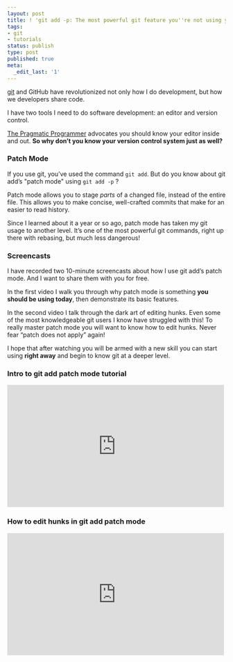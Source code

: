 ```yaml
---
layout: post
title: ! 'git add -p: The most powerful git feature you''re not using yet'
tags:
- git
- tutorials
status: publish
type: post
published: true
meta:
  _edit_last: '1'
---
```

[git][] and GitHub have revolutionized not only how I do development, but how we developers share code.

I have two tools I need to do software development: an editor and version control.

[The Pragmatic Programmer][] advocates you should know your editor inside and out. **So why don’t you know your version control system just as well?**

### Patch Mode

If you use git, you’ve used the command `git add`. But do you know about git add’s "patch mode" using `git add -p` ?

Patch mode allows you to stage *parts* of a changed file, instead of the entire file. This allows you to make concise, well-crafted commits that make for an easier to read history.

Since I learned about it a year or so ago, patch mode has taken my git usage to another level. It’s one of the most powerful git commands, right up there with rebasing, but much less dangerous!

### Screencasts

I have recorded two 10-minute screencasts about how I use git add’s patch mode. And I want to share them with you for free.

In the first video I walk you through why patch mode is something **you should be using today**, then demonstrate its basic features.

In the second video I talk through the dark art of editing hunks. Even some of the most knowledgeable git users I know have struggled with this! To really master patch mode you will want to know how to edit hunks. Never fear “patch does not apply” again!

I hope that after watching you will be armed with a new skill you can start using **right away** and begin to know git at a deeper level.

### Intro to git add patch mode tutorial

<iframe src="http://www.youtube.com/embed/Wl0NfWYrvlY" frameborder="0" width="500" height="281"></iframe>

### How to edit hunks in git add patch mode

<iframe src="http://www.youtube.com/embed/1tqMjJeyKpw" frameborder="0" width="500" height="281"></iframe>

  [git]: http://gitscm.org/
  [The Pragmatic Programmer]: http://pragprog.com/the-pragmatic-programmer

